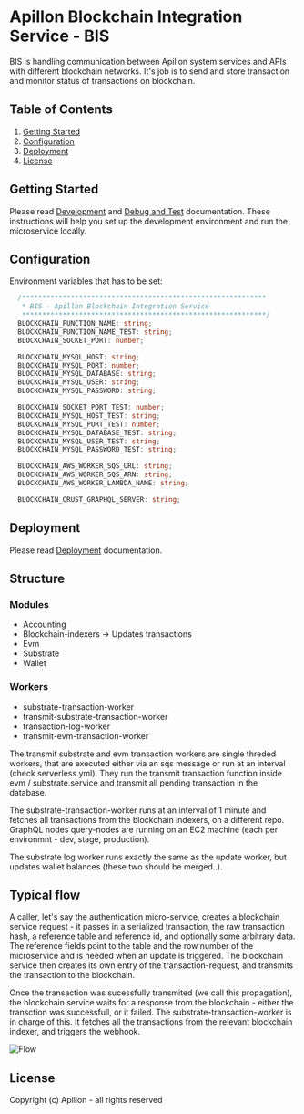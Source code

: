 # Apillon Blockchain Integration Service - BIS

BIS is handling communication between Apillon system services and APIs with different blockchain networks. It's job is to send and store transaction and monitor status of transactions on blockchain.

## Table of Contents

1. [Getting Started](#getting-started)
2. [Configuration](#configuration)
3. [Deployment](#deployment)
4. [License](#license)

## Getting Started

Please read [Development](../../docs/development.md) and [Debug and Test](../../docs/debug-and-test.md) documentation. These instructions will help you set up the development environment and run the microservice locally.

## Configuration

Environment variables that has to be set:

```ts
  /************************************************************
   * BIS - Apillon Blockchain Integration Service
   ************************************************************/
  BLOCKCHAIN_FUNCTION_NAME: string;
  BLOCKCHAIN_FUNCTION_NAME_TEST: string;
  BLOCKCHAIN_SOCKET_PORT: number;

  BLOCKCHAIN_MYSQL_HOST: string;
  BLOCKCHAIN_MYSQL_PORT: number;
  BLOCKCHAIN_MYSQL_DATABASE: string;
  BLOCKCHAIN_MYSQL_USER: string;
  BLOCKCHAIN_MYSQL_PASSWORD: string;

  BLOCKCHAIN_SOCKET_PORT_TEST: number;
  BLOCKCHAIN_MYSQL_HOST_TEST: string;
  BLOCKCHAIN_MYSQL_PORT_TEST: number;
  BLOCKCHAIN_MYSQL_DATABASE_TEST: string;
  BLOCKCHAIN_MYSQL_USER_TEST: string;
  BLOCKCHAIN_MYSQL_PASSWORD_TEST: string;

  BLOCKCHAIN_AWS_WORKER_SQS_URL: string;
  BLOCKCHAIN_AWS_WORKER_SQS_ARN: string;
  BLOCKCHAIN_AWS_WORKER_LAMBDA_NAME: string;

  BLOCKCHAIN_CRUST_GRAPHQL_SERVER: string;
```

## Deployment

Please read [Deployment](../../docs/deployment.md) documentation.

## Structure
### Modules
* Accounting
* Blockchain-indexers -> Updates transactions 
* Evm
* Substrate
* Wallet


### Workers
* substrate-transaction-worker
* transmit-substrate-transaction-worker
* transaction-log-worker
* transmit-evm-transaction-worker

The transmit substrate and evm transaction workers are single threded workers, that are executed either via an sqs message or run at an interval (check serverless.yml). They run the transmit transaction function inside evm / substrate.service and transmit all pending transaction in the database.

The substrate-transaction-worker runs at an interval of 1 minute and fetches all transactions from the blockchain indexers, on a different repo. GraphQL nodes query-nodes are running on an EC2 machine (each per environmnt - dev, stage, production).

The substrate log worker runs exactly the same as the update worker, but updates wallet balances (these two should be merged..).


## Typical flow
A caller, let's say the authentication micro-service, creates a blockchain service request - it passes in a serialized transaction, the raw transaction hash, a reference table and reference id, and optionally some arbitrary data. The reference fields point to the table and the row number of the microservice and is needed when an update is triggered. The blockchain service then creates its own entry of the transaction-request, and transmits the transaction to the blockchain. 

Once the transaction was sucessfully transmited (we call this propagation), the blockchain service waits for a response from the blockchain - either the transction was successfull, or it failed. The substrate-transaction-worker is in charge of this. It fetches all the transactions from the relevant blockchain indexer, and triggers the webhook. 

![Flow](relative%20path/to/bcs_flow.png?raw=true "Flow")

## License

Copyright (c) Apillon - all rights reserved